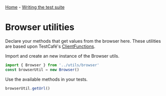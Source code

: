 [Home](../../README.md) - [Writing the test suite](../writing-the-testsuite.md)

# Browser utilities

Declare your methods that get values from the browser here. These utilities are based upon TestCafé's [ClientFunctions](https://devexpress.github.io/testcafe/documentation/test-api/obtaining-data-from-the-client/).

Import and create an new instance of the Browser utils.

```js
import { Browser } from '../utils/browser'    
const browserUtil = new Browser()
```
    
Use the available methods in your tests.

```js
browserUtil.getUrl()
```
